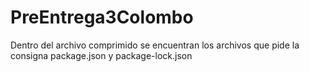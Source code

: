 # PreEntrega3Colombo 
Dentro del archivo comprimido se encuentran los archivos que pide la consigna package.json y package-lock.json
